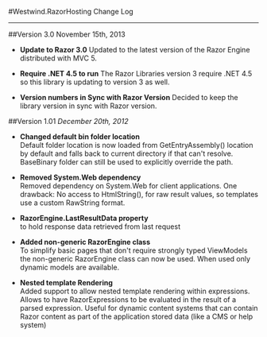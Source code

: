 #Westwind.RazorHosting Change Log
* * * 

##Version 3.0
November 15th, 2013

* **Update to Razor 3.0**
  Updated to the latest version of the Razor Engine distributed
  with MVC 5. 

* **Require .NET 4.5 to run**
  The Razor Libraries version 3 require .NET 4.5 so this library
  is updating to version 3 as well.

* **Version numbers in Sync with Razor Version**
  Decided to keep the library version in sync with Razor version.

##Version 1.01
*December 20th, 2012*

* **Changed default bin folder location**  
  Default folder location is now loaded from GetEntryAssembly() location by default and falls back to current directory if that can't resolve. BaseBinary folder can still be used to explicitly override the path.

* **Removed System.Web dependency**  
  Removed dependency on System.Web for client applications. One drawback: 
  No access to HtmlString(), for raw result values, so templates use a custom
  RawString format.

* **RazorEngine.LastResultData property**  
   to hold response data retrieved from last request

* **Added non-generic RazorEngine class**  
  To simplify basic pages that don't require strongly typed ViewModels the non-generic RazorEngine class can now be used. When used only dynamic models are available.

* **Nested template Rendering**  
  Added support to allow nested template rendering within expressions. Allows to have RazorExpressions to be evaluated in the result of a parsed expression. Useful for dynamic content systems that can contain Razor content as part of the application stored data (like a CMS or help system)
  
